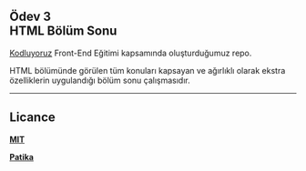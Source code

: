 ## Ödev 3 <br> HTML Bölüm Sonu
[Kodluyoruz](https://www.kodluyoruz.org/) Front-End Eğitimi kapsamında oluşturduğumuz repo.

HTML bölümünde görülen tüm konuları kapsayan ve ağırlıklı olarak ekstra özelliklerin uygulandığı bölüm sonu çalışmasıdır.
<hr>

## Licance
**[MIT](https://choosealicense.com/licenses/mit/)**

**[Patika](https://www.patika.dev/)**